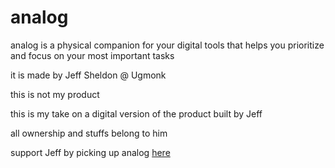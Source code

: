 # analog

analog is a physical companion for your digital tools that helps you prioritize and focus on your most important tasks

it is made by Jeff Sheldon @ Ugmonk

this is not my product

this is my take on a digital version of the product built by Jeff

all ownership and stuffs belong to him

support Jeff by picking up analog <a href="https://www.kickstarter.com/projects/ugmonk/analog-the-simplest-productivity-system">here</a>
